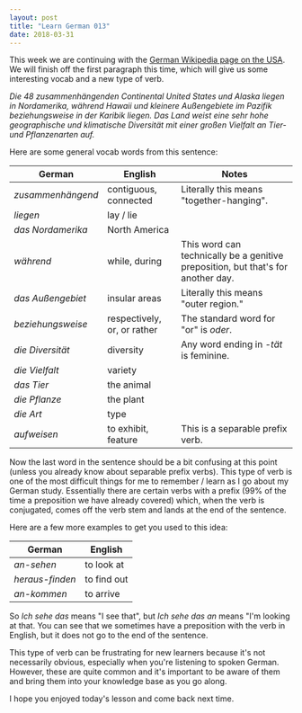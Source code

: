 ```yaml
---
layout: post
title: "Learn German 013"
date: 2018-03-31
---
```


This week we are continuing with the [German Wikipedia page on the USA](https://de.wikipedia.org/wiki/Vereinigte_Staaten). 
We will finish off the first paragraph this time, which will give us some interesting vocab and a new type of verb.

*Die 48 zusammenhängenden Continental United States und Alaska liegen in Nordamerika, 
während Hawaii und kleinere Außengebiete im Pazifik beziehungsweise in der Karibik liegen. 
Das Land weist eine sehr hohe geographische und klimatische Diversität 
mit einer großen Vielfalt an Tier- und Pflanzenarten auf.*

Here are some general vocab words from this sentence:

| German | English | Notes |
|--------|---------|-------|
| *zusammenhängend* | contiguous, connected | Literally this means "together-hanging".  |
| *liegen* | lay / lie |  |
| *das Nordamerika* | North America | |
| *während* | while, during | This word can technically be a genitive preposition, but that's for another day. |
| *das Außengebiet* | insular areas | Literally this means "outer region." |
| *beziehungsweise* | respectively, or, or rather | The standard word for "or" is *oder*. |
| *die Diversität* | diversity | Any word ending in *-tät* is feminine. |
| *die Vielfalt* | variety | |
| *das Tier* | the animal | |
| *die Pflanze* | the plant | |
| *die Art* | type | |
| *aufweisen* | to exhibit, feature | This is a separable prefix verb. |

Now the last word in the sentence should be a bit confusing at this point (unless you already know about separable prefix verbs).
This type of verb is one of the most difficult things for me to remember / learn as I go about my German study.
Essentially there are certain verbs with a prefix (99% of the time a preposition we have already covered) which, 
when the verb is conjugated, comes off the verb stem and lands at the end of the sentence.

Here are a few more examples to get you used to this idea:

| German | English |
|--------|---------|
| *an-sehen* | to look at |
| *heraus-finden* | to find out |
| *an-kommen* | to arrive |

So *Ich sehe das* means "I see that", but *Ich sehe das an* means "I'm looking at that.
You can see that we sometimes have a preposition with the verb in English, but it does not go to the end of the sentence.

This type of verb can be frustrating for new learners because it's not necessarily obvious, 
especially when you're listening to spoken German.
However, these are quite common and it's important to be aware of them and bring them into your knowledge base as you go along.

I hope you enjoyed today's lesson and come back next time.
